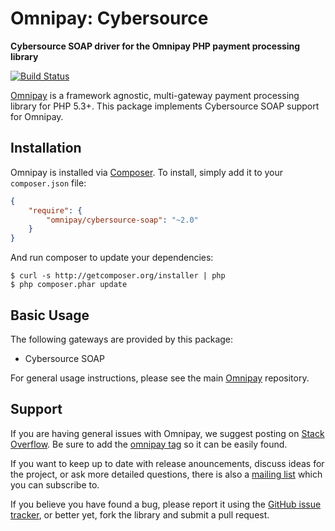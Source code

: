 # Omnipay: Cybersource

**Cybersource SOAP driver for the Omnipay PHP payment processing library**

[![Build Status](https://travis-ci.org/pricewaiter/omnipay-cybersource-soap.png?branch=master)](https://travis-ci.org/pricewaiter/omnipay-cybersource-soap)

[Omnipay](https://github.com/thephpleague/omnipay) is a framework agnostic, multi-gateway payment
processing library for PHP 5.3+. This package implements Cybersource SOAP support for Omnipay.

## Installation

Omnipay is installed via [Composer](http://getcomposer.org/). To install, simply add it
to your `composer.json` file:

```json
{
    "require": {
        "omnipay/cybersource-soap": "~2.0"
    }
}
```

And run composer to update your dependencies:

    $ curl -s http://getcomposer.org/installer | php
    $ php composer.phar update

## Basic Usage

The following gateways are provided by this package:

* Cybersource SOAP

For general usage instructions, please see the main [Omnipay](https://github.com/thephpleague/omnipay)
repository.

## Support

If you are having general issues with Omnipay, we suggest posting on
[Stack Overflow](http://stackoverflow.com/). Be sure to add the
[omnipay tag](http://stackoverflow.com/questions/tagged/omnipay) so it can be easily found.

If you want to keep up to date with release anouncements, discuss ideas for the project,
or ask more detailed questions, there is also a [mailing list](https://groups.google.com/forum/#!forum/omnipay) which
you can subscribe to.

If you believe you have found a bug, please report it using the [GitHub issue tracker](https://github.com/pricewaiter/omnipay-cybersource-soap/issues),
or better yet, fork the library and submit a pull request.

